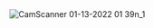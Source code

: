 ## 
![CamScanner 01-13-2022 01 39n_1](https://user-images.githubusercontent.com/59682822/149183458-d1dba994-fe82-48c2-b44b-9702b489442e.jpg)
